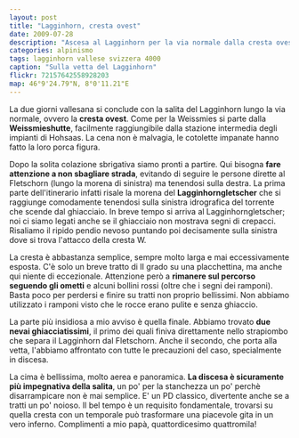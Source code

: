 ```yaml
---
layout: post
title: "Lagginhorn, cresta ovest"
date: 2009-07-28
description: "Ascesa al Lagginhorn per la via normale dalla cresta ovest. Pernottamento alla Weissmieshutte"
categories: alpinismo
tags: lagginhorn vallese svizzera 4000
caption: "Sulla vetta del Lagginhorn"
flickr: 72157642558928203
map: 46°9'24.79"N, 8°0'11.21"E
---
```


La due giorni vallesana si conclude con la salita del Lagginhorn lungo la via normale, ovvero la **cresta ovest**. Come per la Weissmies si parte dalla **Weissmieshutte**, facilmente raggiungibile dalla stazione intermedia degli impianti di Hohsaas. La cena non è malvagia, le cotolette impanate hanno fatto la loro porca figura.

Dopo la solita colazione sbrigativa siamo pronti a partire. Qui bisogna **fare attenzione a non sbagliare strada**, evitando di seguire le persone dirette al Fletschorn (lungo la morena di sinistra) ma tenendosi sulla destra. La prima parte dell'itinerario infatti risale la morena del **Lagginhorngletscher** che si raggiunge comodamente tenendosi sulla sinistra idrografica del torrente che scende dal ghiacciaio. In breve tempo si arriva al Lagginhorngletscher; noi ci siamo legati anche se il ghiacciaio non mostrava segni di crepacci. Risaliamo il ripido pendio nevoso puntando poi decisamente sulla sinistra dove si trova l'attacco della cresta W.

La cresta è abbastanza semplice, sempre molto larga e mai eccessivamente esposta. C'è solo un breve tratto di II grado su una placchettina, ma anche qui niente di eccezionale. Attenzione però a **rimanere sul percorso seguendo gli ometti** e alcuni bollini rossi (oltre che i segni dei ramponi). Basta poco per perdersi e finire su tratti non proprio bellissimi. Non abbiamo utilizzato i ramponi visto che le rocce erano pulite e senza ghiaccio.

La parte più insidiosa a mio avviso è quella finale. Abbiamo trovato **due nevai ghiacciatissimi**, il primo dei quali finiva direttamente nello strapiombo che separa il Lagginhorn dal Fletschorn. Anche il secondo, che porta alla vetta, l'abbiamo affrontato con tutte le precauzioni del caso, specialmente in discesa.

La cima è bellissima, molto aerea e panoramica. **La discesa è sicuramente più impegnativa della salita**, un po' per la stanchezza un po' perchè disarrampicare non è mai semplice. E' un PD classico, divertente anche se a tratti un po' noioso. Il bel tempo è un requisito fondamentale, trovarsi su quella cresta con un temporale può trasformare una piacevole gita in un vero inferno. Complimenti a mio papà, quattordicesimo quattromila!